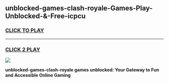 
## unblocked-games-clash-royale-Games-Play-Unblocked-&-Free-icpcu
<h3>
<a href="https://premium76.site?title=unblocked-games-clash-royale&ref=24A">CLICK TO PLAY</a></h3>
<hr>

<h3>
<a href="https://premium76.site?title=unblocked-games-clash-royale&ref=24A">CLICK 2 PLAY</a>
  
</h3>

<a href="https://premium76.site?title=unblocked-games-clash-royale&ref=24A"><img src="https://clearcache.store/games.png"></a>


**unblocked-games-clash-royale games unblocked: Your Gateway to Fun and Accessible Online Gaming**

